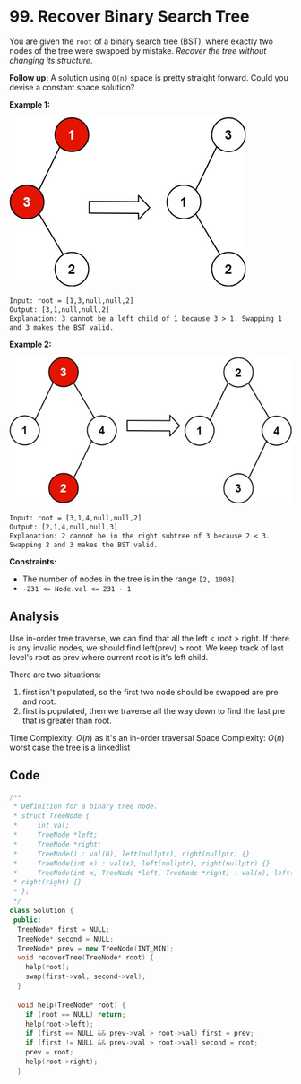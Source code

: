 # 99. Recover Binary Search Tree

You are given the `root` of a binary search tree (BST), where exactly two nodes of the tree were swapped by mistake. *Recover the tree without changing its structure*.

**Follow up:** A solution using `O(n)` space is pretty straight forward. Could you devise a constant space solution?

 

**Example 1:**

![img](resources/99a.jpg)

```
Input: root = [1,3,null,null,2]
Output: [3,1,null,null,2]
Explanation: 3 cannot be a left child of 1 because 3 > 1. Swapping 1 and 3 makes the BST valid.
```

**Example 2:**

![img](resources/99b.jpg)

```
Input: root = [3,1,4,null,null,2]
Output: [2,1,4,null,null,3]
Explanation: 2 cannot be in the right subtree of 3 because 2 < 3. Swapping 2 and 3 makes the BST valid.
```

 

**Constraints:**

- The number of nodes in the tree is in the range `[2, 1000]`.
- `-231 <= Node.val <= 231 - 1`

## Analysis

Use in-order tree traverse, we can find that all the left < root > right. If there is any invalid nodes, we should find left(prev) > root. We keep track of last level's root as prev where current root is it's left child.

There are two situations:
1. first isn't populated, so the first two node should be swapped are pre and root.
2. first is populated, then we traverse all the way down to find the last pre that is greater than root.

Time Complexity: $O(n)$ as it's an in-order traversal
Space Complexity: $O(n)$ worst case the tree is a linkedlist

## Code

```c++
/**
 * Definition for a binary tree node.
 * struct TreeNode {
 *     int val;
 *     TreeNode *left;
 *     TreeNode *right;
 *     TreeNode() : val(0), left(nullptr), right(nullptr) {}
 *     TreeNode(int x) : val(x), left(nullptr), right(nullptr) {}
 *     TreeNode(int x, TreeNode *left, TreeNode *right) : val(x), left(left),
 * right(right) {}
 * };
 */
class Solution {
 public:
  TreeNode* first = NULL;
  TreeNode* second = NULL;
  TreeNode* prev = new TreeNode(INT_MIN);
  void recoverTree(TreeNode* root) {
    help(root);
    swap(first->val, second->val);
  }

  void help(TreeNode* root) {
    if (root == NULL) return;
    help(root->left);
    if (first == NULL && prev->val > root->val) first = prev;
    if (first != NULL && prev->val > root->val) second = root;
    prev = root;
    help(root->right);
  }

```